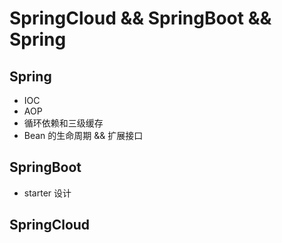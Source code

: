 # SpringCloud && SpringBoot && Spring

## Spring

- IOC
- AOP
- 循环依赖和三级缓存
- Bean 的生命周期 && 扩展接口

## SpringBoot

- starter 设计

## SpringCloud

